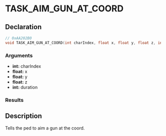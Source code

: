 # TASK_AIM_GUN_AT_COORD

## Declaration
```cpp
// 0xAA202B0
void TASK_AIM_GUN_AT_COORD(int charIndex, float x, float y, float z, int duration);
```

### Arguments
- **int:** charIndex
- **float:** x
- **float:** y
- **float:** z
- **int:** duration

### Results

## Description
Tells the ped to aim a gun at the coord.
